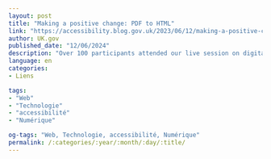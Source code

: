 ```yaml
---
layout: post
title: "Making a positive change: PDF to HTML"
link: "https://accessibility.blog.gov.uk/2023/06/12/making-a-positive-change-pdf-to-html"
author: UK.gov
published_date: "12/06/2024"
description: "Over 100 participants attended our live session on digital accessibility last November. As communicators, we must take care to make our content as easy to understand and accessible as possible."
language: en
categories:
- Liens

tags:
- "Web"
- "Technologie"
- "accessibilité"
- "Numérique"

og-tags: "Web, Technologie, accessibilité, Numérique"
permalink: /:categories/:year/:month/:day/:title/
---
```


